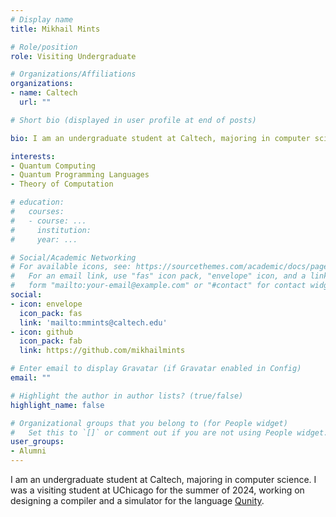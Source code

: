 ```yaml
---
# Display name
title: Mikhail Mints

# Role/position
role: Visiting Undergraduate

# Organizations/Affiliations
organizations:
- name: Caltech
  url: ""

# Short bio (displayed in user profile at end of posts)

bio: I am an undergraduate student at Caltech, majoring in computer science.

interests:
- Quantum Computing
- Quantum Programming Languages
- Theory of Computation

# education:
#   courses:
#   - course: ...
#     institution:
#     year: ...

# Social/Academic Networking
# For available icons, see: https://sourcethemes.com/academic/docs/page-builder/#icons
#   For an email link, use "fas" icon pack, "envelope" icon, and a link in the
#   form "mailto:your-email@example.com" or "#contact" for contact widget.
social:
- icon: envelope
  icon_pack: fas
  link: 'mailto:mmints@caltech.edu'
- icon: github
  icon_pack: fab
  link: https://github.com/mikhailmints

# Enter email to display Gravatar (if Gravatar enabled in Config)
email: ""

# Highlight the author in author lists? (true/false)
highlight_name: false

# Organizational groups that you belong to (for People widget)
#   Set this to `[]` or comment out if you are not using People widget.
user_groups:
- Alumni
---
```


I am an undergraduate student at Caltech, majoring in computer science. I was a visiting student at UChicago for the summer of 2024, working on designing a compiler and a simulator for the language [Qunity](https://arxiv.org/abs/2204.12384).

